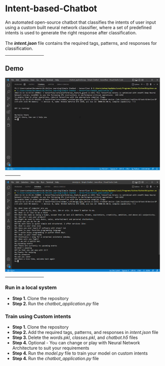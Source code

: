# Intent-based-Chatbot
An automated open-source chatbot that classifies the intents of user input using a custom built neural network classifier, where a set of predefined intents is used to generate the right response after classification. 
<br><br>
The <strong><i>intent.json</i></strong> file contains the required tags, patterns, and responses for classification.

<hr style="width:25%;">
<h2>Demo</h2>
<img src="https://github.com/eshaan2411/Intent-based-Chatbot/blob/main/samples/chatbot_demo.gif">

<hr style="width:10%;">

<img src="https://github.com/eshaan2411/Intent-based-Chatbot/blob/main/samples/demo.png">

<hr style="width:25%;">
<h3>Run in a local system</h3>
<ul>
  <li><strong>Step 1. </strong>Clone the repository</li>
  <li><strong>Step 2. </strong>Run the <i>chatbot_application.py</i> file</li>
</ul>

<h3>Train using Custom intents</h3>
<ul>
  <li><strong>Step 1. </strong>Clone the repository</li>
  <li><strong>Step 2. </strong>Add the required tags, patterns, and responses in <i>intent.json</i> file</li>
  <li><strong>Step 3. </strong>Delete the <i>words.pkl</i>, <i>classes.pkl</i>, and <i>chatbot.h5</i> files</li>
  <li><strong>Step 4. </strong>Optional - You can change or play with Neural Network Architecture to suit your requirements</li>
  <li><strong>Step 4. </strong>Run the <i>model.py</i> file to train your model on custom intents</li>
  <li><strong>Step 4. </strong>Run the <i>chatbot_application.py</i> file</li>
</ul>
